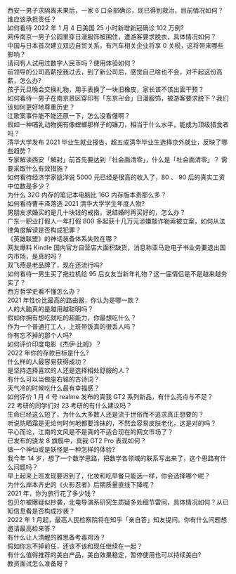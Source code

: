 西安一男子求隔离未果后，一家 6 口全部确诊，现已得到救治，目前情况如何？谁应该承担责任？  
如何看待 2022 年 1 月 4 日美国 25 小时新增新冠确诊 102 万例?  
网传南京一男子公园里穿日漫服饰被围住，遭游客要求脱衣，具体情况如何？  
中国与日本首次建立双边自贸关系，有汽车相关企业将享 0 关税，这将带来哪些影响？  
请问有人试用过数字人民币吗？使用体验如何？  
前领导的公司高薪挖我过去，到了新公司后，感觉自己啥也不会，对不起这份高薪，怎么办?  
孩子元旦晚会交换礼物，用手表换了一块旧橡皮，家长该不该出面干预？  
如何看待一男子在南京景区穿印有「东京卍会」日漫服饰，被游客要求脱下？我们该如何更好地尊重历史？  
江歌案事件能不能还原一下，怎么没看懂啊？  
假如一种哺乳动物拥有像螳螂那样子的镰刀，相当于什么水平，能成为顶级猎食者吗？  
清华大学发布 2021 毕业生就业报告，超五成清华毕业生选择京外就业，反映了哪些趋势？  
专家解读西安「解封」前首先要达到「社会面清零」，什么是「社会面清零」？ 需要采取什么有效措施？  
如何看待经济学家姚洋说 5000 元已经是很高的收入了，80 、 90 后的真实工资中位数是多少？  
为什么 32G 内存的笔记本电脑比 16G 内存版本贵那么多？  
如何看待曹丰泽落选 2021 清华大学学生年度人物?  
男朋友求婚买的是几十块钱的戒指，说结婚时再买好的，怎么办？  
广东一职业打假人一年打假 800 多起获十几万元涉嫌敲诈勒索被立案，如何从法律角度解读是否构成犯罪？  
《英雄联盟》的神话装备体系失败在哪？  
网友爆料 Kindle 国内官方自营店大面积缺货，消息称亚马逊电子书业务要退出国内市场，是真的吗？  
双飞燕是老品牌了，现在还流行吗?  
如何看待一男生买了拖拉机给 95 后女友当新年礼物？这一届情侣是不是越来越务实了？  
西方哲学史看不懂怎么办？  
2021 年性价比最高的路由器，你认为是哪一款？  
人的大脑真的是越用越聪明吗？  
假如你拥有想吃就吃的超能力，你最想吃什么？  
作为一个普通打工人，上班带饭真的很丢人吗？  
你有忘不掉的那个人吗?  
如何评价印度电影《杰伊·比姆》？  
2022 年你的存款目标是什么?  
什么样的人最容易获得成功？  
是坚持选择喜欢的人还是选择相处舒服的人？  
有什么可以当做座右铭的古诗词？  
天气冷的时候吃什么最有幸福感？  
如何评价 1 月 4 号 realme 发布的真我 GT2 系列新品，有什么亮点与不足？  
22 考研的同学们对 23 考研的有什么建议吗？  
生命已经这么短了，为什么大多数人还是流于世俗而不追求真正想要的？  
听说防晒霜是无论何时何地都要涂抹的，不然会容易皮肤老化，这是对的吗？  
平心而论，江南的文风是不是真的不适合现在的网文市场了？  
已发布的骁龙 8 旗舰中，真我 GT2 Pro 表现如何？  
做一个神仙或是妖怪是一种怎样的体验?  
我今年 14 岁，想了一个数学思路，把数学各领域的联系写出来了，这个思路有什么问题吗？  
早上起来上班发现要迟到了，化妆和吃早餐只能选一样，你会选择哪个呢？  
为什么岸本齐史的《火影忍者》后期质量直线下降呢？  
2021 年，你为旅行花了多少钱？  
包贝尔被曝疑似抄袭，北电导演系研究生质疑多处细节雷同，具体情况如何？从已知信息看是否构成抄袭？  
2022 年 1 月起，最高人民检察院将在知乎「亲自答」知友提问。你有什么问题想邀请最高检来答？  
有什么让人清醒的雅思备考毒鸡汤？  
假如你忘不掉前任，还该不该和现任继续在一起？  
有什么值得推荐的美白产品，美白效果稳定，暂停使用也可以持续美白?  
教资面试怎么准备呀？  
